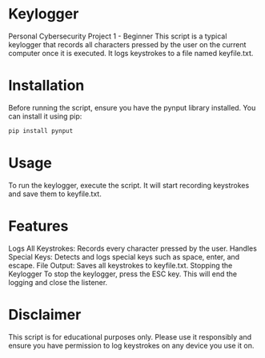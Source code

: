 # Keylogger
Personal Cybersecurity Project 1 - Beginner
This script is a typical keylogger that records all characters pressed by the user on the current computer once it is executed. It logs keystrokes to a file named keyfile.txt.

# Installation
Before running the script, ensure you have the pynput library installed. You can install it using pip:

``` bash
pip install pynput
```

# Usage
To run the keylogger, execute the script. It will start recording keystrokes and save them to keyfile.txt.
    
# Features
Logs All Keystrokes: Records every character pressed by the user.
Handles Special Keys: Detects and logs special keys such as space, enter, and escape.
File Output: Saves all keystrokes to keyfile.txt.
Stopping the Keylogger
To stop the keylogger, press the ESC key. This will end the logging and close the listener.

# Disclaimer
This script is for educational purposes only. Please use it responsibly and ensure you have permission to log keystrokes on any device you use it on.
